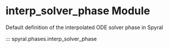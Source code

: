 # interp_solver_phase Module

Default definition of the interpolated ODE solver phase in Spyral

::: spyral.phases.interp_solver_phase